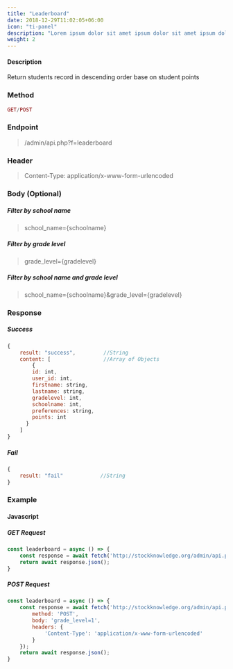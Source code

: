 ```yaml
---
title: "Leaderboard"
date: 2018-12-29T11:02:05+06:00
icon: "ti-panel"
description: "Lorem ipsum dolor sit amet ipsum dolor sit amet ipsum dolor sit amet"
weight: 2
---
```


#### Description

Return students record in descending order base on student points

### Method

```PHP
GET/POST
```

### Endpoint

> /admin/api.php?f=leaderboard

### Header

> Content-Type: application/x-www-form-urlencoded

### Body (Optional)

##### Filter by school name

> school_name={schoolname}

##### Filter by grade level

> grade_level={gradelevel}

##### Filter by school name and grade level

> school_name={schoolname}&grade_level={gradelevel}

### Response

##### Success

```JavaScript
{
    result: "success",         //String
    content: [                 //Array of Objects
        {
        id: int,
        user_id: int,
        firstname: string,
        lastname: string,
        gradelevel: int,
        schoolname: int,
        preferences: string,
        points: int
      }
    ]
}
```

##### Fail

```JavaScript
{
    result: "fail"            //String
}
```

### Example

#### Javascript

##### GET Request

```Javascript
const leaderboard = async () => {
    const response = await fetch('http://stockknowledge.org/admin/api.php?f=leaderboard');
    return await response.json();
}
```

##### POST Request

```Javascript
const leaderboard = async () => {
    const response = await fetch('http://stockknowledge.org/admin/api.php?f=leaderboard',{
        method: 'POST',
        body: 'grade_level=1',
        headers: {
            'Content-Type': 'application/x-www-form-urlencoded'
        }
    });
    return await response.json();
}
```
